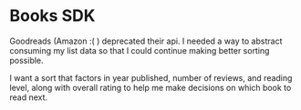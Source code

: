 # Books SDK

Goodreads (Amazon :( ) deprecated their api. I needed a way to abstract consuming my list data so that I could continue making better sorting possible.

I want a sort that factors in year published, number of reviews, and reading level, along with overall rating to help me make decisions on which book to read next.